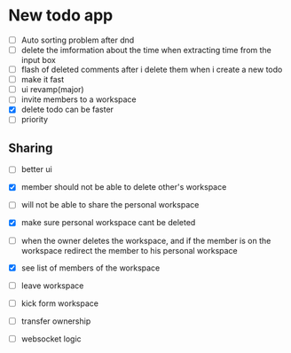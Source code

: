 # New todo app
- [ ] Auto sorting problem after dnd
- [ ] delete the imformation about the time when extracting time from the input box
- [ ] flash of deleted comments after i delete them when i create a new todo
- [ ] make it fast
- [ ] ui revamp(major)
- [ ] invite members to a workspace
- [x] delete todo can be faster
- [ ] priority
 
 ## Sharing
 - [ ] better ui
 - [x] member should not be able to delete other's workspace
 - [ ] will not be able to share the personal workspace
 - [x] make sure personal workspace cant be deleted
 - [ ] when the owner deletes the workspace, and if the member is on the workspace redirect the member to his personal workspace
 - [x] see list of members of the workspace
 - [ ] leave workspace
 - [ ] kick form workspace
 - [ ] transfer ownership
 - [ ] websocket logic
 
 
